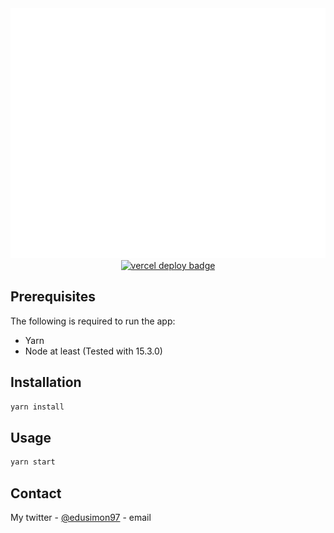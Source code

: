     

<div align="center">
	<a href="https://trellact.vercel.app/">
		<img src="header.svg" width="800" height="400" alt="Click to access the demo">
	</a> 
    <br/>
    <a href="http://therealsujitk-vercel-badge.vercel.app/?app=therealsujitk-vercel-badge">
    <img src="http://therealsujitk-vercel-badge.vercel.app/?app=therealsujitk-vercel-badge"
        alt="vercel deploy badge"></a>
</div>


## Prerequisites

The following is required to run the app:
- Yarn
- Node at least (Tested with 15.3.0)

## Installation

```sh
yarn install
```

## Usage

```sh
yarn start
```

## Contact

My twitter - [@edusimon97](https://twitter.com/edusimon97) - email